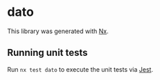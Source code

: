 # dato

This library was generated with [Nx](https://nx.dev).

## Running unit tests

Run `nx test dato` to execute the unit tests via [Jest](https://jestjs.io).
